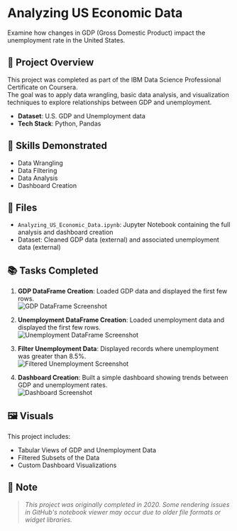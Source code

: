# Analyzing US Economic Data

Examine how changes in GDP (Gross Domestic Product) impact the unemployment rate in the United States.

## 📄 Project Overview

This project was completed as part of the IBM Data Science Professional Certificate on Coursera.  
The goal was to apply data wrangling, basic data analysis, and visualization techniques to explore relationships between GDP and unemployment.

- **Dataset**: U.S. GDP and Unemployment data
- **Tech Stack**: Python, Pandas

## 🔧 Skills Demonstrated

- Data Wrangling
- Data Filtering
- Data Analysis
- Dashboard Creation

## 📁 Files

- `Analyzing_US_Economic_Data.ipynb`: Jupyter Notebook containing the full analysis and dashboard creation
- Dataset: Cleaned GDP data (external) and associated unemployment data (external)

## 📚 Tasks Completed

1. **GDP DataFrame Creation**: Loaded GDP data and displayed the first few rows.  
   ![GDP DataFrame Screenshot](https://github.com/amandavolkamer/IBM-Data-Science-Coursera-Projects/blob/710139e004d35fd90ec60f00fd2b080715674da4/Data%20Analysis/Images/GDP%20Dataframe%20Screenshot.png)

2. **Unemployment DataFrame Creation**: Loaded unemployment data and displayed the first few rows.  
   ![Unemployment DataFrame Screenshot](https://github.com/amandavolkamer/IBM-Data-Science-Coursera-Projects/blob/710139e004d35fd90ec60f00fd2b080715674da4/Data%20Analysis/Images/Unemployment%20Dataframe%20Screenshot.png)

3. **Filter Unemployment Data**: Displayed records where unemployment was greater than 8.5%.  
   ![Filtered Unemployment Screenshot](https://github.com/amandavolkamer/IBM-Data-Science-Coursera-Projects/blob/710139e004d35fd90ec60f00fd2b080715674da4/Data%20Analysis/Images/Filtered%20Unemployment%20Screenshot.png)

4. **Dashboard Creation**: Built a simple dashboard showing trends between GDP and unemployment rates.  
   ![Dashboard Screenshot](https://github.com/amandavolkamer/IBM-Data-Science-Coursera-Projects/blob/710139e004d35fd90ec60f00fd2b080715674da4/Data%20Analysis/Images/Dashboard%20Screenshot.png)

## 🖼️ Visuals

This project includes:
- Tabular Views of GDP and Unemployment Data
- Filtered Subsets of the Data
- Custom Dashboard Visualizations

## 📢 Note

> _This project was originally completed in 2020. Some rendering issues in GitHub's notebook viewer may occur due to older file formats or widget libraries._

